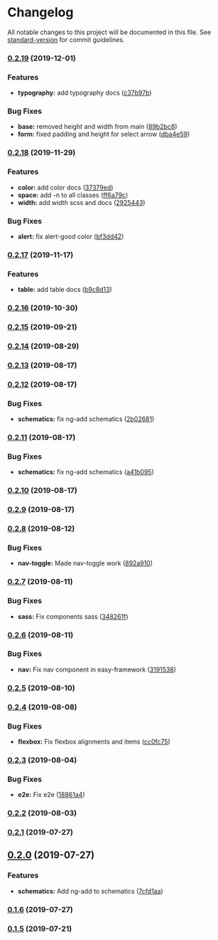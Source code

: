 # Changelog

All notable changes to this project will be documented in this file. See [standard-version](https://github.com/conventional-changelog/standard-version) for commit guidelines.

### [0.2.19](https://github.com/richpauly13/easy/compare/v0.2.18...v0.2.19) (2019-12-01)


### Features

* **typography:** add typography docs ([c37b97b](https://github.com/richpauly13/easy/commit/c37b97b84253b5c64fee6b440d675dab8588f032))


### Bug Fixes

* **base:** removed height and width from main ([89b2bc8](https://github.com/richpauly13/easy/commit/89b2bc8baccd9c1f0ceca47600d3f9f339de98ca))
* **form:** fixed padding and height for select arrow ([dba4e59](https://github.com/richpauly13/easy/commit/dba4e59fe23e28233896b810adbeebe8740084fd))

### [0.2.18](https://github.com/richpauly13/easy/compare/v0.2.17...v0.2.18) (2019-11-29)


### Features

* **color:** add color docs ([37379ed](https://github.com/richpauly13/easy/commit/37379ed9ff216e9da7736304f780980be75b8fe9))
* **space:** add -n to all classes ([ff6a79c](https://github.com/richpauly13/easy/commit/ff6a79cd97890d3fd0a5475187afbabc2780caf3))
* **width:** add width scss and docs ([2925443](https://github.com/richpauly13/easy/commit/29254431e34546249ac407c0932045cae7a6f4a1))

### Bug Fixes

* **alert:** fix alert-good color ([bf3dd42](https://github.com/richpauly13/easy/commit/bf3dd42dbe9c2bcc068507ee1f6d7647c39291b0))

### [0.2.17](https://github.com/richpauly13/easy/compare/v0.2.16...v0.2.17) (2019-11-17)


### Features

* **table:** add table docs ([b9c8d13](https://github.com/richpauly13/easy/commit/b9c8d1324725d0ced672d3160e98085b309e51e7))

### [0.2.16](https://github.com/richpauly13/easy/compare/v0.2.15...v0.2.16) (2019-10-30)

### [0.2.15](https://github.com/richpauly13/easy/compare/v0.2.14...v0.2.15) (2019-09-21)

### [0.2.14](https://github.com/richpauly13/easy/compare/v0.2.13...v0.2.14) (2019-08-29)

### [0.2.13](https://github.com/richpauly13/easy/compare/v0.2.12...v0.2.13) (2019-08-17)

### [0.2.12](https://github.com/richpauly13/easy/compare/v0.2.11...v0.2.12) (2019-08-17)


### Bug Fixes

* **schematics:** fix ng-add schematics ([2b02681](https://github.com/richpauly13/easy/commit/2b02681))

### [0.2.11](https://github.com/richpauly13/easy/compare/v0.2.10...v0.2.11) (2019-08-17)


### Bug Fixes

* **schematics:** fix ng-add schematics ([a41b095](https://github.com/richpauly13/easy/commit/a41b095))

### [0.2.10](https://github.com/richpauly13/easy/compare/v0.2.9...v0.2.10) (2019-08-17)

### [0.2.9](https://github.com/richpauly13/easy/compare/v0.2.8...v0.2.9) (2019-08-17)

### [0.2.8](https://github.com/richpauly13/easy/compare/v0.2.7...v0.2.8) (2019-08-12)


### Bug Fixes

* **nav-toggle:** Made nav-toggle work ([892a910](https://github.com/richpauly13/easy/commit/892a910))

### [0.2.7](https://github.com/richpauly13/easy/compare/v0.2.6...v0.2.7) (2019-08-11)


### Bug Fixes

* **sass:** Fix components sass ([348261f](https://github.com/richpauly13/easy/commit/348261f))

### [0.2.6](https://github.com/richpauly13/easy/compare/v0.2.5...v0.2.6) (2019-08-11)


### Bug Fixes

* **nav:** Fix nav component in easy-framework ([3191538](https://github.com/richpauly13/easy/commit/3191538))

### [0.2.5](https://github.com/richpauly13/easy/compare/v0.2.4...v0.2.5) (2019-08-10)

### [0.2.4](https://github.com/richpauly13/easy/compare/v0.2.3...v0.2.4) (2019-08-08)


### Bug Fixes

* **flexbox:** Fix flexbox alignments and items ([cc0fc75](https://github.com/richpauly13/easy/commit/cc0fc75))

### [0.2.3](https://github.com/richpauly13/easy/compare/v0.2.2...v0.2.3) (2019-08-04)


### Bug Fixes

* **e2e:** Fix e2e ([18861a4](https://github.com/richpauly13/easy/commit/18861a4))

### [0.2.2](https://github.com/richpauly13/easy/compare/v0.2.1...v0.2.2) (2019-08-03)

### [0.2.1](https://github.com/richpauly13/easy/compare/v0.2.0...v0.2.1) (2019-07-27)



## [0.2.0](https://github.com/richpauly13/easy/compare/v0.1.6...v0.2.0) (2019-07-27)


### Features

* **schematics:** Add ng-add to schematics ([7cfd1aa](https://github.com/richpauly13/easy/commit/7cfd1aa))



### [0.1.6](https://github.com/richpauly13/easy/compare/v0.1.5...v0.1.6) (2019-07-27)



### [0.1.5](https://github.com/richpauly13/easy/compare/v0.1.4...v0.1.5) (2019-07-21)
